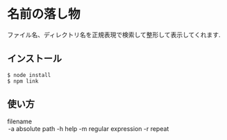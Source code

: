 # 名前の落し物
ファイル名、ディレクトリ名を正規表現で検索して整形して表示してくれます.

## インストール
```
$ node install
$ npm link
```

## 使い方
filename <option>
-a			absolute path
-h			help
-m			regular expression
-r <string>	repeat
